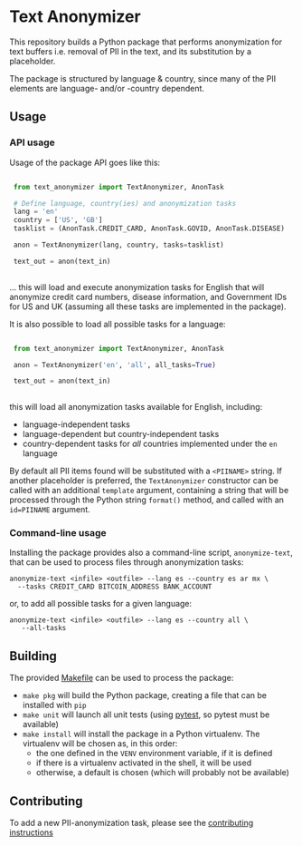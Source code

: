 # Text Anonymizer

This repository builds a Python package that performs anonymization for text 
buffers i.e. removal of PII in the text, and its substitution by a placeholder.

The package is structured by language & country, since many of the PII
elements are language- and/or -country dependent.


## Usage

### API usage

Usage of the package API goes like this:

```Python

 from text_anonymizer import TextAnonymizer, AnonTask

 # Define language, country(ies) and anonymization tasks
 lang = 'en'
 country = ['US', 'GB']
 tasklist = (AnonTask.CREDIT_CARD, AnonTask.GOVID, AnonTask.DISEASE)

 anon = TextAnonymizer(lang, country, tasks=tasklist)

 text_out = anon(text_in)
 
```

... this will load and execute anonymization tasks for English that will
anonymize credit card numbers, disease information, and Government IDs for US 
and UK (assuming all these tasks are implemented in the package).


It is also possible to load all possible tasks for a language:

```Python

 from text_anonymizer import TextAnonymizer, AnonTask

 anon = TextAnonymizer('en', 'all', all_tasks=True)

 text_out = anon(text_in)
 
```

this will load all anonymization tasks available for English, including:
  * language-independent tasks
  * language-dependent but country-independent tasks
  * country-dependent tasks for *all* countries implemented under the `en`
    language

By default all PII items found will be substituted with a `<PIINAME>`
string. If another placeholder is preferred, the `TextAnonymizer` constructor
can be called with an additional `template` argument, containing a string that
will be processed through the Python string `format()` method, and called
with an `id=PIINAME` argument.


### Command-line usage

Installing the package provides also a command-line script, `anonymize-text`,
that can be used to process files through anonymization tasks:

    anonymize-text <infile> <outfile> --lang es --country es ar mx \
	  --tasks CREDIT_CARD BITCOIN_ADDRESS BANK_ACCOUNT
	
or, to add all possible tasks for a given language:

    anonymize-text <infile> <outfile> --lang es --country all \
	   --all-tasks 


## Building

The provided [Makefile] can be used to process the package:
 * `make pkg` will build the Python package, creating a file that can be
   installed with `pip`
 * `make unit` will launch all unit tests (using [pytest], so pytest must be
   available)
 * `make install` will install the package in a Python virtualenv. The
   virtualenv will be chosen as, in this order:
     - the one defined in the `VENV` environment variable, if it is defined
	 - if there is a virtualenv activated in the shell, it will be used
	 - otherwise, a default is chosen (which will probably not be available)


## Contributing

To add a new PII-anonymization task, please see the [contributing instructions]


[Makefile]: Makefile
[pytest]: https://docs.pytest.org
[contributing instructions]: doc/CONTRIBUTING.md
